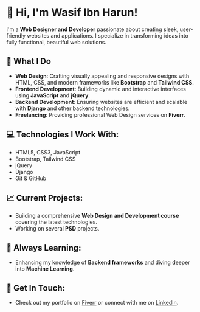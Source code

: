 # 👋 Hi, I'm Wasif Ibn Harun!

I'm a **Web Designer and Developer** passionate about creating sleek, user-friendly websites and applications. I specialize in transforming ideas into fully functional, beautiful web solutions.

## 🚀 What I Do
- **Web Design**: Crafting visually appealing and responsive designs with HTML, CSS, and modern frameworks like **Bootstrap** and **Tailwind CSS**.
- **Frontend Development**: Building dynamic and interactive interfaces using **JavaScript** and **jQuery**.
- **Backend Development**: Ensuring websites are efficient and scalable with **Django** and other backend technologies.
- **Freelancing**: Providing professional Web Design services on **Fiverr**.

## 💻 Technologies I Work With:
- HTML5, CSS3, JavaScript
- Bootstrap, Tailwind CSS
- jQuery
- Django
- Git & GitHub

## 📈 Current Projects:
- Building a comprehensive **Web Design and Development course** covering the latest technologies.
- Working on several **PSD** projects.

## 🌱 Always Learning:
- Enhancing my knowledge of **Backend frameworks** and diving deeper into **Machine Learning**.

## 💬 Get In Touch:
- Check out my portfolio on [Fiverr](https://fiverr.com/wasif_ibnharun) or connect with me on [LinkedIn](https://linkedin.com/in/wasifibnharun).


<!---
wasifibnharun/wasifibnharun is a ✨ special ✨ repository because its `README.md` (this file) appears on your GitHub profile.
You can click the Preview link to take a look at your changes.
--->
